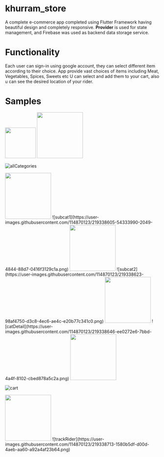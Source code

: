 # khurram_store

A complete e-commerce app completed using Flutter Framework having beautiful design and completely
responsive.
<b>Provider</b> is used for state management, and Firebase was used as backend data storage service.

# Functionality

Each user can sign-in using google account, they can select different item according to their
choice. App provide vast choices of items including Meat, Vegetables, Spices, Sweets etc U can
select and add them to your cart, also u can see the desired location of your rider.

# Samples

<img src="https://user-images.githubusercontent.com/114870123/219338484-273a46de-5a87-4385-9229-d51cf628004f.png" width="100"/>

<img src="https://user-images.githubusercontent.com/114870123/219338558-3b015b76-893f-454e-87e9-7840b5ba0bce.png" width="150"/>

![allCategories](https://user-images.githubusercontent.com/114870123/219338558-3b015b76-893f-454e-87e9-7840b5ba0bce.png)

<img src="" width="150"/>
![subcat1](https://user-images.githubusercontent.com/114870123/219338605-54333990-2049-4844-88d7-0416f3129c1a.png)

<img src="" width="150"/>
![subcat2](https://user-images.githubusercontent.com/114870123/219338623-98af4750-d3c8-4ec6-ae4c-e20b77c341c0.png)
<img src="" width="150"/>
![catDetail](https://user-images.githubusercontent.com/114870123/219338646-ee0272e6-7bbd-4a4f-8102-cbed878a5c2a.png)
<img src="" width="150"/>

![cart](https://user-images.githubusercontent.com/114870123/219338690-701a6fe5-0dc3-46c1-a83d-0ca6cd32c568.png)

<img src="" width="150"/>
![trackRider](https://user-images.githubusercontent.com/114870123/219338713-1580b5df-d00d-4aeb-aa60-a92a4af23b64.png)

